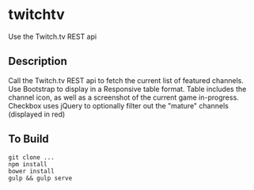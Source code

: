 # twitchtv
Use the Twitch.tv REST api

## Description
Call the Twitch.tv REST api to fetch the current list of featured channels.
Use Bootstrap to display in a Responsive table format.
Table includes the channel icon, as well as a screenshot of the current game in-progress.
Checkbox uses jQuery to optionally filter out the "mature" channels (displayed in red) 

## To Build
```
git clone ...
npm install
bower install
gulp && gulp serve
```
